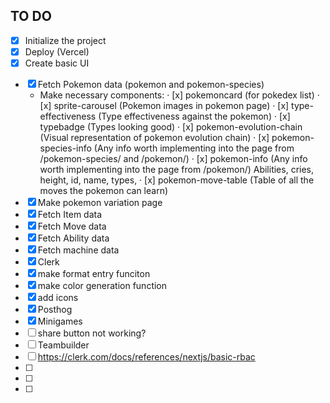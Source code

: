 ## TO DO

- [x] Initialize the project
- [x] Deploy (Vercel)
- [x] Create basic UI
<!-- POKEMON -->
- [x] Fetch Pokemon data (pokemon and pokemon-species)
  - Make necessary components:
    · [x] pokemoncard (for pokedex list)
    · [x] sprite-carousel (Pokemon images in pokemon page)
    · [x] type-effectiveness (Type effectiveness against the pokemon)
    · [x] typebadge (Types looking good)
    · [x] pokemon-evolution-chain (Visual representation of pokemon evolution chain)
    · [x] pokemon-species-info (Any info worth implementing into the page from /pokemon-species/ and /pokemon/)
    · [x] pokemon-info (Any info worth implementing into the page from /pokemon/)
    Abilities, cries, height, id, name, types,
    · [x] pokemon-move-table (Table of all the moves the pokemon can learn)
- [x] Make pokemon variation page
- [x] Fetch Item data
- [x] Fetch Move data
- [x] Fetch Ability data
- [x] Fetch machine data
- [x] Clerk
- [x] make format entry funciton
- [x] make color generation function
- [x] add icons
- [x] Posthog
- [x] Minigames
- [ ] share button not working?
- [ ] Teambuilder
- [ ] https://clerk.com/docs/references/nextjs/basic-rbac
- [ ]
- [ ]
- [ ]
